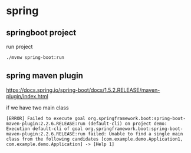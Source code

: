 # spring

## springboot project

run project

```sh
./mvnw spring-boot:run
```

## spring maven plugin

<https://docs.spring.io/spring-boot/docs/1.5.2.RELEASE/maven-plugin/index.html>

if we have two main class

```log
[ERROR] Failed to execute goal org.springframework.boot:spring-boot-maven-plugin:2.2.6.RELEASE:run (default-cli) on project demo: Execution default-cli of goal org.springframework.boot:spring-boot-maven-plugin:2.2.6.RELEASE:run failed: Unable to find a single main class from the following candidates [com.example.demo.Application1, com.example.demo.Application] -> [Help 1]
```
